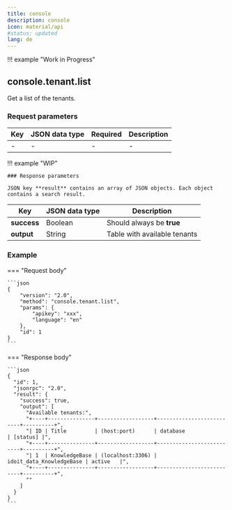 ```yaml
---
title: console
description: console
icon: material/api
#status: updated
lang: de
---
```


!!! example "Work in Progress"

## console.tenant.list

Get a list of the tenants.

### Request parameters

| Key | JSON data type | Required | Description |
| --- | -------------- | -------- | ----------- |
| -   | -              | -        | -           |

!!! example "WIP"

    ### Response parameters

    JSON key **result** contains an array of JSON objects. Each object contains a search result.

| Key         | JSON data type | Description                  |
| ----------- | -------------- | ---------------------------- |
| **success** | Boolean        | Should always be **true**    |
| **output**  | String         | Table with available tenants |

### Example

=== "Request body"

    ```json
    {
        "version": "2.0",
        "method": "console.tenant.list",
        "params": {
            "apikey": "xxx",
            "language": "en"
        },
        "id": 1
    }
    ```

=== "Response body"

    ```json
    {
      "id": 1,
      "jsonrpc": "2.0",
      "result": {
        "success": true,
        "output": [
          "Available tenants:",
          "+----+---------------+------------------+--------------------------+----------+",
          "| ID | Title         | (host:port)      | database                 | [status] |",
          "+----+---------------+------------------+--------------------------+----------+",
          "| 1  | KnowledgeBase | (localhost:3306) | idoit_data_KnowledgeBase | active   |",
          "+----+---------------+------------------+--------------------------+----------+",
          ""
        ]
      }
    }
    ```
